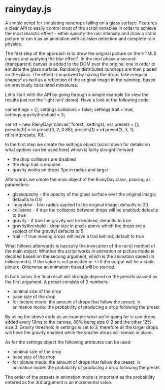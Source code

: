 rainyday.js
===========
A simple script for simulating raindrops falling on a glass surface. Features a clear API to easily control most of the script variables in order to achieve the most realistic effect - either specify the rain intensity and draw a static picture or run it as an animation with collision detection and complete rain physics.

The first step of the approach is to draw the original picture on the HTML5 canvas and applying the blur effect¹. In the next phase a second (transparent) canvas is added to the DOM over the original one in order to emulate the glass surface. Randomly distributed raindrops are then placed on the glass. The effect is improved by having the drops take irregular shapes² as well as a reflection of the original image in the raindrop, based on previously calculated miniatures.

Let's start with the API by going through a simple example (to view the results just run the 'light rain' demo). Have a look at the following code:


var settings = {};
settings.collisions = false;
settings.trail = true;
settings.gravitythreshold = 3;

var rd =  new RainyDay('canvas','forest', settings);
var presets = [];
presets[0] = rd.preset(0, 2, 0.88);
presets[1] = rd.preset(3, 3, 1);
rd.rain(presets, 10);



In the first step we create the settings object (scroll down for details on what options can be used here) which is fairly straight-forward:
- the drop collisions are disabled
- the drop trail is enabled
- gravity works on drops 3px in radius and larger

Afterwards we create the main object of the RainyDay class, passing as parameters:
- glassopacity - the opacity of the glass surface over the original image; defaults to 0.9
- imageblur - blur radius applied to the original image; defaults to 20
- collisions - if true the collisions between drops will be enabled; defaults to true
- gravity - if true the gravity will be enabled; defaults to true
- gravitythreshold - drop size in pixels above which the drops are a subject of the gravityl defaults to 5
- trail - if true moving drops will leave a trail behind; default to true

What follows afterwards is basically the invocation of the rain() method of the main object. Whether the script works in animation or picture mode is decided based on the secong argument, which is the animation speed (in miliseconds). If the value is not provided or <=0 the output will be a static picture. Otherwise an animation thread will be started.

In both cases the final result will strongly depend on the presets passed as the first argument. A preset consists of 3 numbers:
- minimal size of the drop
- base size of the drop
- for picture mode: the amount of drops that follow the preset; in animation mode: the probability of producing a drop following the preset

By using the above code as an example what we're going for is rain drops added every 10ms to the canvas, 88% being size 0-2 and the other 12% size 3. Gravity threshold in settings is set to 3, therefore all the larger drops will have the gravity enabled while the smaller drops will remain in place.

As for the settings object the following attributes can be used:
- minimal size of the drop
- base size of the drop
- for picture mode: the amount of drops that follow the preset; in animation mode: the probability of producing a drop following the preset

The order of the presets in animation mode is important as the probability entered as the 3rd argument is an incremental value.